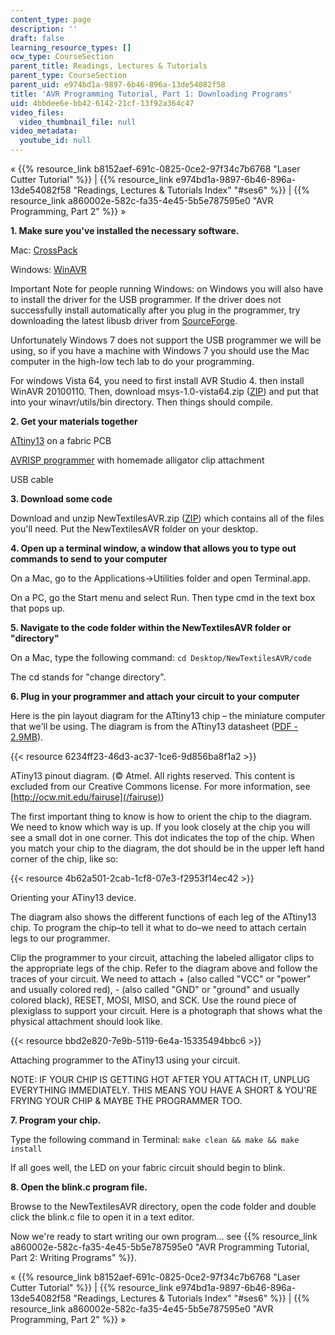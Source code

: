 ```yaml
---
content_type: page
description: ''
draft: false
learning_resource_types: []
ocw_type: CourseSection
parent_title: Readings, Lectures & Tutorials
parent_type: CourseSection
parent_uid: e974bd1a-9897-6b46-896a-13de54082f58
title: 'AVR Programming Tutorial, Part 1: Downloading Programs'
uid: 4bbdee6e-bb42-6142-21cf-13f92a364c47
video_files:
  video_thumbnail_file: null
video_metadata:
  youtube_id: null
---
```

« {{% resource_link b8152aef-691c-0825-0ce2-97f34c7b6768 "Laser Cutter Tutorial" %}} | {{% resource_link e974bd1a-9897-6b46-896a-13de54082f58 "Readings, Lectures & Tutorials Index" "#ses6" %}} | {{% resource_link a860002e-582c-fa35-4e45-5b5e787595e0 "AVR Programming, Part 2" %}} »

**1\. Make sure you've installed the necessary software.**

Mac: [CrossPack](http://www.obdev.at/products/crosspack/index.html)

Windows: [WinAVR](http://winavr.sourceforge.net/index.html)

Important Note for people running Windows: on Windows you will also have to install the driver for the USB programmer. If the driver does not successfully install automatically after you plug in the programmer, try downloading the latest libusb driver from [SourceForge](http://sourceforge.net/projects/libusb-win32/files/libusb-win32-releases/).

Unfortunately Windows 7 does not support the USB programmer we will be using, so if you have a machine with Windows 7 you should use the Mac computer in the high-low tech lab to do your programming.

For windows Vista 64, you need to first install AVR Studio 4. then install WinAVR 20100110. Then, download msys-1.0-vista64.zip ([ZIP](https://courses.media.mit.edu/2010spring/mas962/2010/uploads/Main/msys-1.0-vista.zip)) and put that into your winavr/utils/bin directory. Then things should compile.

**2\. Get your materials together**

[ATtiny13](http://search.digikey.com/scripts/DkSearch/dksus.dll?Detail&name=ATTINY13V-10PU-ND) on a fabric PCB

[AVRISP programmer](http://search.digikey.com/scripts/DkSearch/dksus.dll?Cat=2621880&k=avrisp) with homemade alligator clip attachment

USB cable

**3\. Download some code**

Download and unzip NewTextilesAVR.zip ([ZIP](https://courses.media.mit.edu/2010spring/mas962/2010/uploads/Main/NewTextilesAVR.zip)) which contains all of the files you'll need. Put the NewTextilesAVR folder on your desktop.

**4\. Open up a terminal window, a window that allows you to type out commands to send to your computer**

On a Mac, go to the Applications→Utilities folder and open Terminal.app.

On a PC, go the Start menu and select Run. Then type cmd in the text box that pops up.

**5\. Navigate to the code folder within the NewTextilesAVR folder or "directory"**

On a Mac, type the following command: `cd Desktop/NewTextilesAVR/code`

The cd stands for "change directory".

**6\. Plug in your programmer and attach your circuit to your computer**

Here is the pin layout diagram for the ATtiny13 chip – the miniature computer that we'll be using. The diagram is from the ATtiny13 datasheet ([PDF - 2.9MB](http://www.atmel.com/dyn/resources/prod_documents/doc2535.pdf)).

{{< resource 6234ff23-46d3-ac37-1ce6-9d856ba8f1a2 >}}

ATiny13 pinout diagram. (© Atmel. All rights reserved. This content is excluded from our Creative Commons license. For more information, see [http://ocw.mit.edu/fairuse](/fairuse))

The first important thing to know is how to orient the chip to the diagram. We need to know which way is up. If you look closely at the chip you will see a small dot in one corner. This dot indicates the top of the chip. When you match your chip to the diagram, the dot should be in the upper left hand corner of the chip, like so:

{{< resource 4b62a501-2cab-1cf8-07e3-f2953f14ec42 >}}

Orienting your ATiny13 device.

The diagram also shows the different functions of each leg of the ATtiny13 chip. To program the chip–to tell it what to do–we need to attach certain legs to our programmer.

Clip the programmer to your circuit, attaching the labeled alligator clips to the appropriate legs of the chip. Refer to the diagram above and follow the traces of your circuit. We need to attach + (also called "VCC" or "power" and usually colored red), - (also called "GND" or "ground" and usually colored black), RESET, MOSI, MISO, and SCK. Use the round piece of plexiglass to support your circuit. Here is a photograph that shows what the physical attachment should look like.

{{< resource bbd2e820-7e9b-5119-6e4a-15335494bbc6 >}}

Attaching programmer to the ATiny13 using your circuit.

NOTE: IF YOUR CHIP IS GETTING HOT AFTER YOU ATTACH IT, UNPLUG EVERYTHING IMMEDIATELY. THIS MEANS YOU HAVE A SHORT & YOU'RE FRYING YOUR CHIP & MAYBE THE PROGRAMMER TOO.

**7\. Program your chip.**

Type the following command in Terminal: `make clean && make && make install`

If all goes well, the LED on your fabric circuit should begin to blink.

**8\. Open the blink.c program file.**

Browse to the NewTextilesAVR directory, open the code folder and double click the blink.c file to open it in a text editor.

Now we're ready to start writing our own program… see {{% resource_link a860002e-582c-fa35-4e45-5b5e787595e0 "AVR Programming Tutorial, Part 2: Writing Programs" %}}.

« {{% resource_link b8152aef-691c-0825-0ce2-97f34c7b6768 "Laser Cutter Tutorial" %}} | {{% resource_link e974bd1a-9897-6b46-896a-13de54082f58 "Readings, Lectures & Tutorials Index" "#ses6" %}} | {{% resource_link a860002e-582c-fa35-4e45-5b5e787595e0 "AVR Programming, Part 2" %}} »